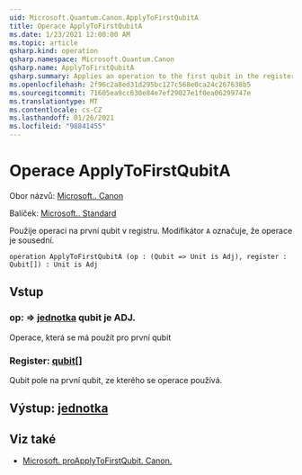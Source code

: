 ```yaml
---
uid: Microsoft.Quantum.Canon.ApplyToFirstQubitA
title: Operace ApplyToFirstQubitA
ms.date: 1/23/2021 12:00:00 AM
ms.topic: article
qsharp.kind: operation
qsharp.namespace: Microsoft.Quantum.Canon
qsharp.name: ApplyToFirstQubitA
qsharp.summary: Applies an operation to the first qubit in the register. The modifier `A` indicates that the operation is adjointable.
ms.openlocfilehash: 2f96c2a8ed31d295bc127c568e0ca24c267638b5
ms.sourcegitcommit: 71605ea9cc630e84e7ef29027e1f0ea06299747e
ms.translationtype: MT
ms.contentlocale: cs-CZ
ms.lasthandoff: 01/26/2021
ms.locfileid: "98841455"
---
```

# <a name="applytofirstqubita-operation"></a>Operace ApplyToFirstQubitA

Obor názvů: [Microsoft.. Canon](xref:Microsoft.Quantum.Canon)

Balíček: [Microsoft.. Standard](https://nuget.org/packages/Microsoft.Quantum.Standard)


Použije operaci na první qubit v registru.
Modifikátor `A` označuje, že operace je sousední.

```qsharp
operation ApplyToFirstQubitA (op : (Qubit => Unit is Adj), register : Qubit[]) : Unit is Adj
```


## <a name="input"></a>Vstup

### <a name="op--qubit--unit--is-adj"></a>op: [](xref:microsoft.quantum.lang-ref.qubit) => [jednotka](xref:microsoft.quantum.lang-ref.unit) qubit je ADJ.

Operace, která se má použít pro první qubit


### <a name="register--qubit"></a>Register: [qubit](xref:microsoft.quantum.lang-ref.qubit)[]

Qubit pole na první qubit, ze kterého se operace používá.



## <a name="output--unit"></a>Výstup: [jednotka](xref:microsoft.quantum.lang-ref.unit)



## <a name="see-also"></a>Viz také

- [Microsoft. proApplyToFirstQubit. Canon.](xref:Microsoft.Quantum.Canon.ApplyToFirstQubit)
